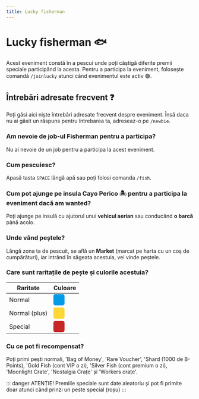 ```yaml
---
title: Lucky fisherman
---
```


# Lucky fisherman 🐟
Acest eveniment constă în a pescui unde poți câștigă diferite premii speciale participând la acesta.
Pentru a participa la eveniment, folosește comandă `/joinlucky` atunci când evenimentul este activ 🟢.

## Întrebări adresate frecvent ❓
Poți găsi aici niște întrebări adresate frecvent despre eveniment. Însă daca nu ai găsit un răspuns pentru întrebarea ta, adreseaz-o pe `/newbie`.

### Am nevoie de job-ul Fisherman pentru a participa?
Nu ai nevoie de un job pentru a participa la acest eveniment.

### Cum pescuiesc?
Apasă tasta `SPACE` lângă apă sau poți folosi comanda `/fish`.

### Cum pot ajunge pe insula Cayo Perico 🏝️ pentru a participa la eveniment dacă am wanted?
Poți ajunge pe insulă cu ajutorul unui **vehicul aerian** sau conducând **o barcă** până acolo.

### Unde vând peștele?
Lângă zona ta de pescuit, se află un **Market** (marcat pe harta cu un coș de cumpărături), iar intrând în săgeata acestuia, vei vinde peștele.

### Care sunt raritațile de pește și culorile acestuia?

| Raritate      |      Culoare  |
| ------------- | :-----------: |
| Normal        | <div style="width:30px;height:30px;background-color:#039BE5;border-radius:5px" title="#C62828"></div> |
| <span title="Acesta este un peste normal, însă cantitatea primită este mai mare.">Normal (plus)</span> | <div style="width:30px;height:30px;background-color:#FDD835;border-radius:5px" title="#C62828"></div> |
| <span title="Acesta este peștele special ce-ți va oferi unul dintre premiile speciale." >Special</span>       | <div style="width:30px;height:30px;background-color:#C62828;border-radius:5px" title="#C62828"></div> |


### Cu ce pot fi recompensat?

Poți primi pești normali, 'Bag of Money', 'Rare Voucher', 'Shard (1000 de B-Points), 'Gold Fish (cont VIP o zi), 'Silver Fish (cont premium o zi), 'Moonlight Crate', 'Nostalgia Crațe' și  'Workers crațe'.

::: danger ATENȚIE!
Premiile speciale sunt date aleatoriu și pot fi primite doar atunci când prinzi un peste special (roșu)
:::

